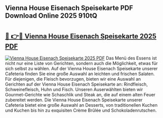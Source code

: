## Vienna House Eisenach Speisekarte PDF Download Online 2025 910tQ

# <h2><a href="http://gc7t89b.nevu.top/?p=Vienna+House+Eisenach+Speisekarte">🔗 👉🔴 Vienna House Eisenach Speisekarte 2025 PDF</a></h2>

[![Vienna House Eisenach Speisekarte 2025 PDF](https://i.imgur.com/dBaPXMq.png)](http://gc7t89b.nevu.top/?p=Vienna+House+Eisenach+Speisekarte)
Das Menü des Essens ist nicht nur eine Liste von Gerichten, sondern auch die Möglichkeit, etwas für sich selbst zu wählen. Auf der Vienna House Eisenach Speisekarte unserer Cafeteria finden Sie eine große Auswahl an leichten und frischen Salaten. Für diejenigen, die Fleisch bevorzugen, bieten wir eine Auswahl an Gerichten auf der Vienna House Eisenach Speisekarte an: Rindfleisch, Schweinefleisch, Huhn und Fisch. Unseren Auserwählten bieten wir Gourmet-Gerichte wie Schaschlik und Steak an, die auf einem alten Feuer zubereitet werden. Die Vienna House Eisenach Speisekarte unserer Cafeteria bietet eine große Auswahl an Desserts, von traditionellen Kuchen und Kuchen bis hin zu exquisiten Crème Brûlée und Schokoladenrutschen.
